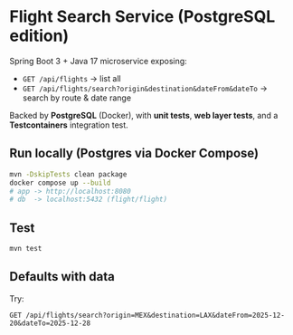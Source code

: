 # Flight Search Service (PostgreSQL edition)

Spring Boot 3 + Java 17 microservice exposing:
- `GET /api/flights` → list all
- `GET /api/flights/search?origin&destination&dateFrom&dateTo` → search by route & date range

Backed by **PostgreSQL** (Docker), with **unit tests**, **web layer tests**, and a **Testcontainers** integration test.

## Run locally (Postgres via Docker Compose)
```bash
mvn -DskipTests clean package
docker compose up --build
# app -> http://localhost:8080
# db  -> localhost:5432 (flight/flight)
```

## Test
```bash
mvn test
```

## Defaults with data
Try:
```
GET /api/flights/search?origin=MEX&destination=LAX&dateFrom=2025-12-20&dateTo=2025-12-28
```
